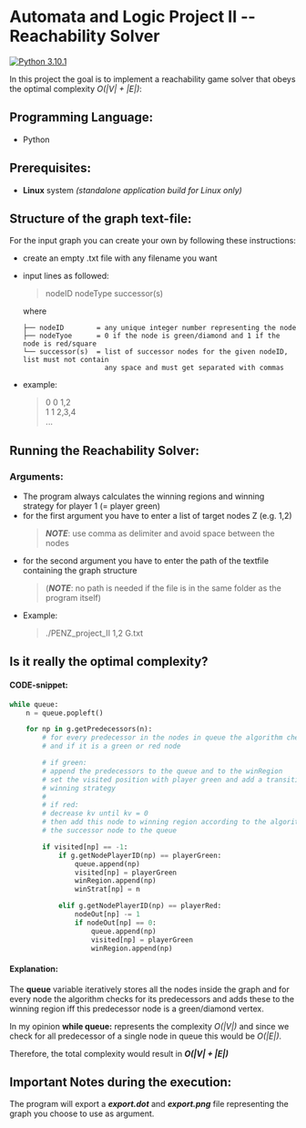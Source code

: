 # Automata and Logic Project II -- Reachability Solver
[![Python 3.10.1](https://img.shields.io/badge/python-3.10.1-blue.svg)](https://www.python.org/downloads/release/python-3101/)

In this project the goal is to implement a reachability game solver that obeys the optimal complexity _O(|V| + |E|)_:

## Programming Language:
- Python

## Prerequisites:
- **Linux** system _(standalone application build for Linux only)_
  
## Structure of the graph text-file:
For the input graph you can create your own by following these instructions:
- create an empty .txt file with any filename you want
- input lines as followed:
    > nodeID nodeType successor(s)
  
  where

      ├── nodeID        = any unique integer number representing the node
      ├── nodeTyoe      = 0 if the node is green/diamond and 1 if the node is red/square
      └── successor(s)  = list of successor nodes for the given nodeID, list must not contain
                          any space and must get separated with commas
  
- example:
    > 0 0 1,2 <br />
    1 1 2,3,4 <br />
    ...
  
## Running the Reachability Solver:
### Arguments:
- The program always calculates the winning regions and winning strategy for player 1 (= player green)
- for the first argument you have to enter a list of target nodes Z (e.g. 1,2)
  > **_NOTE_**: use comma as delimiter and avoid space between the nodes
- for the second argument you have to enter the path of the textfile containing the graph structure
  > (**_NOTE_**: no path is needed if the file is in the same folder as the program itself)
- Example:
  > ./PENZ_project_II 1,2 G.txt
  
## Is it really the optimal complexity?
#### CODE-snippet:
```python
while queue:
    n = queue.popleft()

    for np in g.getPredecessors(n):
        # for every predecessor in the nodes in queue the algorithm checks if this region has already been checked
        # and if it is a green or red node

        # if green:
        # append the predecessors to the queue and to the winRegion
        # set the visited position with player green and add a transition from predecessor to node in the
        # winning strategy
        #
        # if red:
        # decrease kv until kv = 0
        # then add this node to winning region according to the algorithm, set visited to player green and add
        # the successor node to the queue

        if visited[np] == -1:
            if g.getNodePlayerID(np) == playerGreen:
                queue.append(np)
                visited[np] = playerGreen
                winRegion.append(np)
                winStrat[np] = n

            elif g.getNodePlayerID(np) == playerRed:
                nodeOut[np] -= 1
                if nodeOut[np] == 0:
                    queue.append(np)
                    visited[np] = playerGreen
                    winRegion.append(np)
```

#### Explanation:
The **queue** variable iteratively stores all the nodes inside the graph and for every node
the algorithm checks for its predecessors and adds these to the winning region iff this
predecessor node is a green/diamond vertex.

In my opinion **while queue:** represents the complexity *O(|V|)* and since we check for
all predecessor of a single node in queue this would be *O(|E|)*.

Therefore, the total complexity would result in **_O(|V| + |E|)_**

## Important Notes during the execution:

The program will export a **_export.dot_** and **_export.png_** file representing the graph you choose to
use as argument.